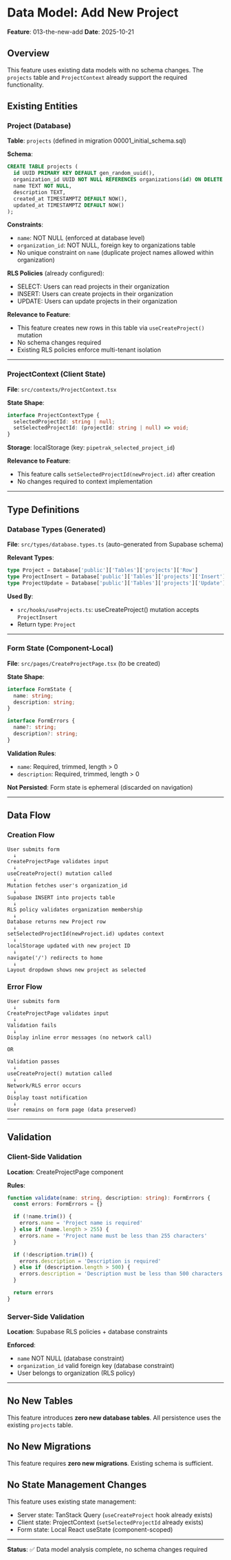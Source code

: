 # Data Model: Add New Project

**Feature**: 013-the-new-add
**Date**: 2025-10-21

## Overview
This feature uses existing data models with no schema changes. The `projects` table and `ProjectContext` already support the required functionality.

## Existing Entities

### Project (Database)
**Table**: `projects` (defined in migration 00001_initial_schema.sql)

**Schema**:
```sql
CREATE TABLE projects (
  id UUID PRIMARY KEY DEFAULT gen_random_uuid(),
  organization_id UUID NOT NULL REFERENCES organizations(id) ON DELETE CASCADE,
  name TEXT NOT NULL,
  description TEXT,
  created_at TIMESTAMPTZ DEFAULT NOW(),
  updated_at TIMESTAMPTZ DEFAULT NOW()
);
```

**Constraints**:
- `name`: NOT NULL (enforced at database level)
- `organization_id`: NOT NULL, foreign key to organizations table
- No unique constraint on `name` (duplicate project names allowed within organization)

**RLS Policies** (already configured):
- SELECT: Users can read projects in their organization
- INSERT: Users can create projects in their organization
- UPDATE: Users can update projects in their organization

**Relevance to Feature**:
- This feature creates new rows in this table via `useCreateProject()` mutation
- No schema changes required
- Existing RLS policies enforce multi-tenant isolation

---

### ProjectContext (Client State)
**File**: `src/contexts/ProjectContext.tsx`

**State Shape**:
```typescript
interface ProjectContextType {
  selectedProjectId: string | null;
  setSelectedProjectId: (projectId: string | null) => void;
}
```

**Storage**: localStorage (key: `pipetrak_selected_project_id`)

**Relevance to Feature**:
- This feature calls `setSelectedProjectId(newProject.id)` after creation
- No changes required to context implementation

---

## Type Definitions

### Database Types (Generated)
**File**: `src/types/database.types.ts` (auto-generated from Supabase schema)

**Relevant Types**:
```typescript
type Project = Database['public']['Tables']['projects']['Row']
type ProjectInsert = Database['public']['Tables']['projects']['Insert']
type ProjectUpdate = Database['public']['Tables']['projects']['Update']
```

**Used By**:
- `src/hooks/useProjects.ts`: useCreateProject() mutation accepts `ProjectInsert`
- Return type: `Project`

---

### Form State (Component-Local)
**File**: `src/pages/CreateProjectPage.tsx` (to be created)

**State Shape**:
```typescript
interface FormState {
  name: string;
  description: string;
}

interface FormErrors {
  name?: string;
  description?: string;
}
```

**Validation Rules**:
- `name`: Required, trimmed, length > 0
- `description`: Required, trimmed, length > 0

**Not Persisted**: Form state is ephemeral (discarded on navigation)

---

## Data Flow

### Creation Flow
```
User submits form
  ↓
CreateProjectPage validates input
  ↓
useCreateProject() mutation called
  ↓
Mutation fetches user's organization_id
  ↓
Supabase INSERT into projects table
  ↓
RLS policy validates organization membership
  ↓
Database returns new Project row
  ↓
setSelectedProjectId(newProject.id) updates context
  ↓
localStorage updated with new project ID
  ↓
navigate('/') redirects to home
  ↓
Layout dropdown shows new project as selected
```

### Error Flow
```
User submits form
  ↓
CreateProjectPage validates input
  ↓
Validation fails
  ↓
Display inline error messages (no network call)

OR

Validation passes
  ↓
useCreateProject() mutation called
  ↓
Network/RLS error occurs
  ↓
Display toast notification
  ↓
User remains on form page (data preserved)
```

---

## Validation

### Client-Side Validation
**Location**: CreateProjectPage component

**Rules**:
```typescript
function validate(name: string, description: string): FormErrors {
  const errors: FormErrors = {}

  if (!name.trim()) {
    errors.name = 'Project name is required'
  } else if (name.length > 255) {
    errors.name = 'Project name must be less than 255 characters'
  }

  if (!description.trim()) {
    errors.description = 'Description is required'
  } else if (description.length > 500) {
    errors.description = 'Description must be less than 500 characters'
  }

  return errors
}
```

### Server-Side Validation
**Location**: Supabase RLS policies + database constraints

**Enforced**:
- `name` NOT NULL (database constraint)
- `organization_id` valid foreign key (database constraint)
- User belongs to organization (RLS policy)

---

## No New Tables
This feature introduces **zero new database tables**. All persistence uses the existing `projects` table.

## No New Migrations
This feature requires **zero new migrations**. Existing schema is sufficient.

## No State Management Changes
This feature uses existing state management:
- Server state: TanStack Query (`useCreateProject` hook already exists)
- Client state: ProjectContext (`setSelectedProjectId` already exists)
- Form state: Local React useState (component-scoped)

---

**Status**: ✅ Data model analysis complete, no schema changes required
